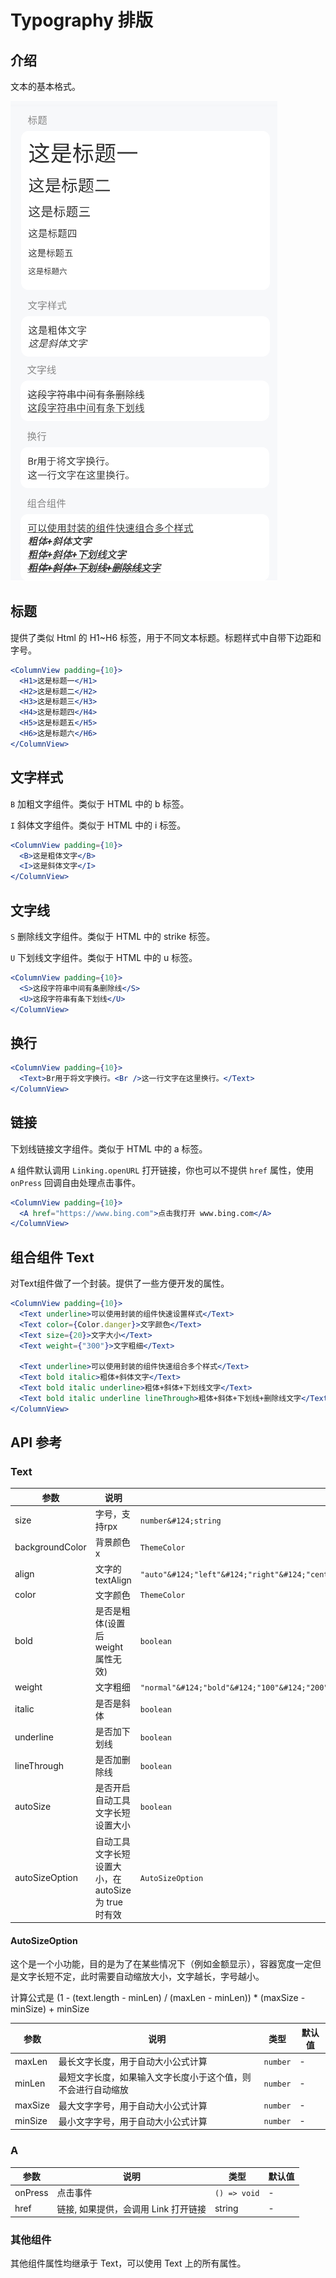 # Typography 排版

## 介绍

文本的基本格式。

![示例图](../images/typography.png)

## 标题

提供了类似 Html 的 H1~H6 标签，用于不同文本标题。标题样式中自带下边距和字号。

```jsx
<ColumnView padding={10}>
  <H1>这是标题一</H1>
  <H2>这是标题二</H2>
  <H3>这是标题三</H3>
  <H4>这是标题四</H4>
  <H5>这是标题五</H5>
  <H6>这是标题六</H6>
</ColumnView>
```

## 文字样式

`B` 加粗文字组件。类似于 HTML 中的 b 标签。

`I` 斜体文字组件。类似于 HTML 中的 i 标签。

```jsx
<ColumnView padding={10}>
  <B>这是粗体文字</B>
  <I>这是斜体文字</I>
</ColumnView>
```

## 文字线

`S` 删除线文字组件。类似于 HTML 中的 strike 标签。

`U` 下划线文字组件。类似于 HTML 中的 u 标签。

```jsx
<ColumnView padding={10}>
  <S>这段字符串中间有条删除线</S>
  <U>这段字符串有条下划线</U>
</ColumnView>
```

## 换行

```jsx
<ColumnView padding={10}>
  <Text>Br用于将文字换行。<Br />这一行文字在这里换行。</Text>
</ColumnView>
```

## 链接

下划线链接文字组件。类似于 HTML 中的 a 标签。

`A` 组件默认调用 `Linking.openURL` 打开链接，你也可以不提供 `href` 属性，使用 `onPress` 回调自由处理点击事件。

```jsx
<ColumnView padding={10}>
  <A href="https://www.bing.com">点击我打开 www.bing.com</A>
</ColumnView>
```

## 组合组件 Text

对Text组件做了一个封装。提供了一些方便开发的属性。

```jsx
<ColumnView padding={10}>
  <Text underline>可以使用封装的组件快速设置样式</Text>
  <Text color={Color.danger}>文字颜色</Text>
  <Text size={20}>文字大小</Text>
  <Text weight={"300"}>文字粗细</Text>

  <Text underline>可以使用封装的组件快速组合多个样式</Text>
  <Text bold italic>粗体+斜体文字</Text>
  <Text bold italic underline>粗体+斜体+下划线文字</Text>
  <Text bold italic underline lineThrough>粗体+斜体+下划线+删除线文字</Text>
</ColumnView>
```

## API 参考

### Text

|参数|说明|类型|默认值|
|---|---|---|---|
|size|字号，支持rpx|`number&#124;string`|-|
|backgroundColor|背景颜色x|`ThemeColor`|-|
|align|文字的 textAlign|`"auto"&#124;"left"&#124;"right"&#124;"center"&#124;"justify"&#124;undefined`|-|
|color|文字颜色|`ThemeColor`|`Color.text`|
|bold|是否是粗体(设置后weight属性无效)|`boolean`|-|
|weight|文字粗细|`"normal"&#124;"bold"&#124;"100"&#124;"200"&#124;"300"&#124;"400"&#124;"500"&#124;"600"&#124;"700"&#124;"800"&#124;"900"`|-|
|italic|是否是斜体|`boolean`|-|
|underline|是否加下划线|`boolean`|-|
|lineThrough|是否加删除线|`boolean`|-|
|autoSize|是否开启自动工具文字长短设置大小|`boolean`|-|
|autoSizeOption|自动工具文字长短设置大小，在 autoSize 为 true 时有效|`AutoSizeOption`|-|

#### AutoSizeOption

这个是一个小功能，目的是为了在某些情况下（例如金额显示），容器宽度一定但是文字长短不定，此时需要自动缩放大小，文字越长，字号越小。

计算公式是 (1 - (text.length - minLen) / (maxLen - minLen)) * (maxSize - minSize) + minSize

|参数|说明|类型|默认值|
|---|---|---|---|
|maxLen|最长文字长度，用于自动大小公式计算|`number`|-|
|minLen|最短文字长度，如果输入文字长度小于这个值，则不会进行自动缩放|`number`|-|
|maxSize|最大文字字号，用于自动大小公式计算|`number`|-|
|minSize|最小文字字号，用于自动大小公式计算|`number`|-|

### A

|参数|说明|类型|默认值|
|---|---|---|---|
|onPress|点击事件|`() => void`|-|
|href|链接, 如果提供，会调用 Link 打开链接|string|-|

### 其他组件

其他组件属性均继承于 Text，可以使用 Text 上的所有属性。
